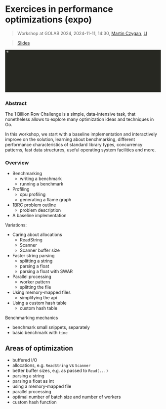 # Exercices in performance optimizations (expo)

> Workshop at GOLAB 2024, 2024-11-11, 14:30, [Martin
> Czygan](martin.czygan@gmail.com),
> [LI](https://de.linkedin.com/in/martin-czygan-58348842)

> [Slides](Slides.md)

![](static/689145.gif)

### Abstract

The 1 Billion Row Challenge is a simple, data-intensive task, that nonetheless
allows to explore many optimization ideas and techniques in Go.

In this workshop, we start with a baseline implementation and interactively
improve on the solution, learning about benchmarking, different performance
characteristics of standard library types, concurrency patterns, fast data
structures, useful operating system facilities and more.

### Overview

* Benchmarking
    * writing a benchmark
    * running a benchmark
* Profiling
    * cpu profiling
    * generating a flame graph
* 1BRC problem outline
    * problem description
* A baseline implementation

Variations:

* Caring about allocations
    * ReadString
    * Scanner
    * Scanner buffer size
* Faster string parsing
    * splitting a string
    * parsing a float
    * parsing a float with SWAR
* Parallel processing
    * worker pattern
    * splitting the file
* Using memory-mapped files
    * simplifying the api
* Using a custom hash table
    * custom hash table

Benchmarking mechanics

* benchmark small snippets, separately
* basic benchmark with `time`

## Areas of optimization

* buffered I/O
* allocations, e.g. `ReadString` vs `Scanner`
* better buffer sizes, e.g. as passed to `Read(...)`
* parsing a string
* parsing a float as int
* using a memory-mapped file
* parallel processing
* optimal number of batch size and number of workers
* custom hash function

